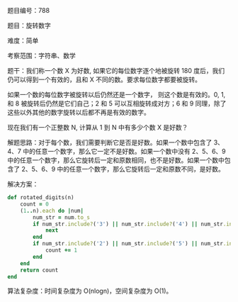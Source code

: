 题目编号：788

题目：旋转数字

难度：简单

考察范围：字符串、数学

题干：我们称一个数 X 为好数, 如果它的每位数字逐个地被旋转 180 度后，我们仍可以得到一个有效的，且和 X 不同的数。要求每位数字都要被旋转。

如果一个数的每位数字被旋转以后仍然还是一个数字， 则这个数是有效的。0, 1, 和 8 被旋转后仍然是它们自己；2 和 5 可以互相旋转成对方；6 和 9 同理，除了这些以外其他的数字旋转以后都不再是有效的数字。

现在我们有一个正整数 N, 计算从 1 到 N 中有多少个数 X 是好数？

解题思路：对于每个数，我们需要判断它是否是好数。如果一个数中包含了 3、4、7 中的任意一个数字，那么它一定不是好数。如果一个数中没有 2、5、6、9 中的任意一个数字，那么它旋转后一定和原数相同，也不是好数。如果一个数中包含了 2、5、6、9 中的任意一个数字，那么它旋转后一定和原数不同，是好数。

解决方案：

```ruby
def rotated_digits(n)
    count = 0
    (1..n).each do |num|
        num_str = num.to_s
        if num_str.include?('3') || num_str.include?('4') || num_str.include?('7')
            next
        end
        if num_str.include?('2') || num_str.include?('5') || num_str.include?('6') || num_str.include?('9')
            count += 1
        end
    end
    return count
end
```

算法复杂度：时间复杂度为 O(nlogn)，空间复杂度为 O(1)。